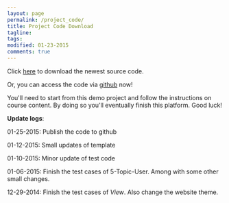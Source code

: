 ```yaml
---
layout: page
permalink: /project_code/
title: Project Code Download
tagline: 
tags: 
modified: 01-23-2015
comments: true
---
```


Click [here](/files/project-01-12-2015.tar) to download the newest source code.

Or, you can access the code via [github](https://github.com/WebCoursify/src-code-for-full-stack-web-platform) now! 

You'll need to start from this demo project and follow the instructions on course content. By doing so you'll eventually finish this platform. Good luck!

**Update logs**:

01-25-2015: Publish the code to github

01-12-2015: Small updates of template

01-10-2015: Minor update of test code

01-06-2015: Finish the test cases of 5-Topic-User. Among with some other small changes. 

12-29-2014: Finish the test cases of *View*. Also change the website theme. 

